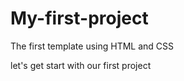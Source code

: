 # My-first-project
The first template using HTML and CSS
<P>let's get start with our first project</P>
